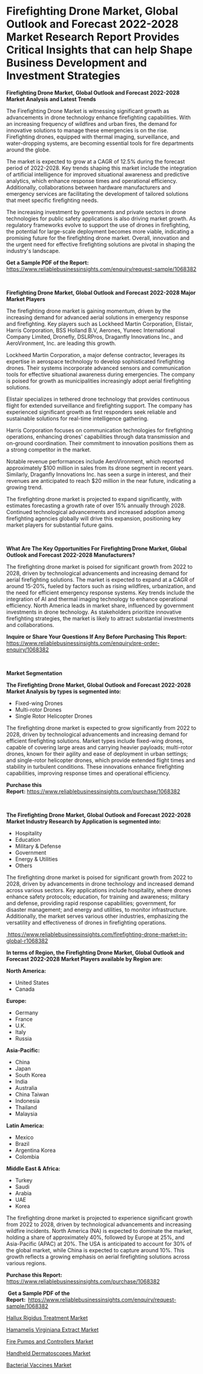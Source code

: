 <p><h1>Firefighting Drone Market, Global Outlook and Forecast 2022-2028 Market Research Report Provides Critical Insights that can help Shape Business Development and Investment Strategies</h1></p><p><strong>Firefighting Drone Market, Global Outlook and Forecast 2022-2028 Market Analysis and Latest Trends</strong></p>
<p><p>The Firefighting Drone Market is witnessing significant growth as advancements in drone technology enhance firefighting capabilities. With an increasing frequency of wildfires and urban fires, the demand for innovative solutions to manage these emergencies is on the rise. Firefighting drones, equipped with thermal imaging, surveillance, and water-dropping systems, are becoming essential tools for fire departments around the globe.</p><p>The market is expected to grow at a CAGR of 12.5% during the forecast period of 2022-2028. Key trends shaping this market include the integration of artificial intelligence for improved situational awareness and predictive analytics, which enhance response times and operational efficiency. Additionally, collaborations between hardware manufacturers and emergency services are facilitating the development of tailored solutions that meet specific firefighting needs.</p><p>The increasing investment by governments and private sectors in drone technologies for public safety applications is also driving market growth. As regulatory frameworks evolve to support the use of drones in firefighting, the potential for large-scale deployment becomes more viable, indicating a promising future for the firefighting drone market. Overall, innovation and the urgent need for effective firefighting solutions are pivotal in shaping the industry's landscape.</p></p>
<p><strong>Get a Sample PDF of the Report:&nbsp;</strong> <a href="https://www.reliablebusinessinsights.com/enquiry/request-sample/1068382">https://www.reliablebusinessinsights.com/enquiry/request-sample/1068382</a></p>
<p>&nbsp;</p>
<p><strong>Firefighting Drone Market, Global Outlook and Forecast 2022-2028 Major Market Players</strong></p>
<p><p>The firefighting drone market is gaining momentum, driven by the increasing demand for advanced aerial solutions in emergency response and firefighting. Key players such as Lockheed Martin Corporation, Elistair, Harris Corporation, BSS Holland B.V, Aerones, Yuneec International Company Limited, Dronefly, DSLRPros, Draganfly Innovations Inc., and AeroVironment, Inc. are leading this growth.</p><p>Lockheed Martin Corporation, a major defense contractor, leverages its expertise in aerospace technology to develop sophisticated firefighting drones. Their systems incorporate advanced sensors and communication tools for effective situational awareness during emergencies. The company is poised for growth as municipalities increasingly adopt aerial firefighting solutions.</p><p>Elistair specializes in tethered drone technology that provides continuous flight for extended surveillance and firefighting support. The company has experienced significant growth as first responders seek reliable and sustainable solutions for real-time intelligence gathering.</p><p>Harris Corporation focuses on communication technologies for firefighting operations, enhancing drones' capabilities through data transmission and on-ground coordination. Their commitment to innovation positions them as a strong competitor in the market.</p><p>Notable revenue performances include AeroVironment, which reported approximately $100 million in sales from its drone segment in recent years. Similarly, Draganfly Innovations Inc. has seen a surge in interest, and their revenues are anticipated to reach $20 million in the near future, indicating a growing trend.</p><p>The firefighting drone market is projected to expand significantly, with estimates forecasting a growth rate of over 15% annually through 2028. Continued technological advancements and increased adoption among firefighting agencies globally will drive this expansion, positioning key market players for substantial future gains.</p></p>
<p>&nbsp;</p>
<p><strong>What Are The Key Opportunities For Firefighting Drone Market, Global Outlook and Forecast 2022-2028 Manufacturers?</strong></p>
<p><p>The firefighting drone market is poised for significant growth from 2022 to 2028, driven by technological advancements and increasing demand for aerial firefighting solutions. The market is expected to expand at a CAGR of around 15-20%, fueled by factors such as rising wildfires, urbanization, and the need for efficient emergency response systems. Key trends include the integration of AI and thermal imaging technology to enhance operational efficiency. North America leads in market share, influenced by government investments in drone technology. As stakeholders prioritize innovative firefighting strategies, the market is likely to attract substantial investments and collaborations.</p></p>
<p><strong>Inquire or Share Your Questions If Any Before Purchasing This Report:</strong> <a href="https://www.reliablebusinessinsights.com/enquiry/pre-order-enquiry/1068382">https://www.reliablebusinessinsights.com/enquiry/pre-order-enquiry/1068382</a></p>
<p>&nbsp;</p>
<p><strong>Market Segmentation</strong></p>
<p><strong>The Firefighting Drone Market, Global Outlook and Forecast 2022-2028 Market Analysis by types is segmented into:</strong></p>
<p><ul><li>Fixed-wing Drones</li><li>Multi-rotor Drones</li><li>Single Rotor Helicopter Drones</li></ul></p>
<p><p>The firefighting drone market is expected to grow significantly from 2022 to 2028, driven by technological advancements and increasing demand for efficient firefighting solutions. Market types include fixed-wing drones, capable of covering large areas and carrying heavier payloads; multi-rotor drones, known for their agility and ease of deployment in urban settings; and single-rotor helicopter drones, which provide extended flight times and stability in turbulent conditions. These innovations enhance firefighting capabilities, improving response times and operational efficiency.</p></p>
<p><strong>Purchase this Report:&nbsp;</strong><a href="https://www.reliablebusinessinsights.com/purchase/1068382">https://www.reliablebusinessinsights.com/purchase/1068382</a></p>
<p>&nbsp;</p>
<p><strong>The Firefighting Drone Market, Global Outlook and Forecast 2022-2028 Market Industry Research by Application is segmented into:</strong></p>
<p><ul><li>Hospitality</li><li>Education</li><li>Military & Defense</li><li>Government</li><li>Energy & Utilities</li><li>Others</li></ul></p>
<p><p>The firefighting drone market is poised for significant growth from 2022 to 2028, driven by advancements in drone technology and increased demand across various sectors. Key applications include hospitality, where drones enhance safety protocols; education, for training and awareness; military and defense, providing rapid response capabilities; government, for disaster management; and energy and utilities, to monitor infrastructure. Additionally, the market serves various other industries, emphasizing the versatility and effectiveness of drones in firefighting operations.</p></p>
<p><a href="https://www.reliablebusinessinsights.com/firefighting-drone-market-in-global-r1068382">&nbsp;https://www.reliablebusinessinsights.com/firefighting-drone-market-in-global-r1068382</a></p>
<p><strong>In terms of Region, the Firefighting Drone Market, Global Outlook and Forecast 2022-2028 Market Players available by Region are:</strong></p>
<p>
    <p> <strong> North America: </strong>
        <ul>
            <li>United States</li>
            <li>Canada</li>
        </ul>
        </p> 
    <p> <strong> Europe: </strong>
        <ul>
            <li>Germany</li>
            <li>France</li>
            <li>U.K.</li>
            <li>Italy</li>
            <li>Russia</li>
        </ul>
        </p> 
    <p> <strong> Asia-Pacific: </strong>
        <ul>
            <li>China</li>
            <li>Japan</li>
            <li>South Korea</li>
            <li>India</li>
            <li>Australia</li>
            <li>China Taiwan</li>
            <li>Indonesia</li>
            <li>Thailand</li>
            <li>Malaysia</li>
        </ul>
        </p> 
    <p> <strong> Latin America: </strong>
        <ul>
            <li>Mexico</li>
            <li>Brazil</li>
            <li>Argentina Korea</li>
            <li>Colombia</li>
        </ul>
        </p> 
    <p> <strong> Middle East & Africa: </strong>
        <ul>
            <li>Turkey</li>
            <li>Saudi</li>
            <li>Arabia</li>
            <li>UAE</li>
            <li>Korea</li>
        </ul>
    </p>
    </p>
<p><p>The firefighting drone market is projected to experience significant growth from 2022 to 2028, driven by technological advancements and increasing wildfire incidents. North America (NA) is expected to dominate the market, holding a share of approximately 40%, followed by Europe at 25%, and Asia-Pacific (APAC) at 20%. The USA is anticipated to account for 30% of the global market, while China is expected to capture around 10%. This growth reflects a growing emphasis on aerial firefighting solutions across various regions.</p></p>
<p><strong>Purchase this Report: </strong><a href="https://www.reliablebusinessinsights.com/purchase/1068382">https://www.reliablebusinessinsights.com/purchase/1068382</a></p>
<p>&nbsp;<strong>Get a Sample PDF of the Report:&nbsp;&nbsp;</strong><a href="https://www.reliablebusinessinsights.com/enquiry/request-sample/1068382">https://www.reliablebusinessinsights.com/enquiry/request-sample/1068382</a></p>
<p><strong></strong></p>
<p><p><a href="https://www.linkedin.com/pulse/global-hallux-rigidus-treatment-market-size-trends-k1o3c?trackingId=ap3s3Lt5SiWiLlZSzgJbWg%3D%3D">Hallux Rigidus Treatment Market</a></p><p><a href="https://medium.com/@nettieboyle28/hamamelis-virginiana-extract-market-analysis-report-global-insights-by-region-type-97dde5e2702b">Hamamelis Virginiana Extract Market</a></p><p><a href="https://issuu.com/reportprime-2/docs/fire-pumps-and-controllers-market-s_1a1f6fa719722e">Fire Pumps and Controllers Market</a></p><p><a href="https://medium.com/@dellkoepp_34276/evaluating-global-handheld-dermatoscopes-market-trends-and-growth-opportunities-by-region-type-9d75999cc13f">Handheld Dermatoscopes Market</a></p><p><a href="https://www.linkedin.com/pulse/bacterial-vaccines-market-evolution-global-trends-regional-8fwfc?trackingId=x9MyMNFFS1iyR%2B7L6D%2BIJg%3D%3D">Bacterial Vaccines Market</a></p></p>